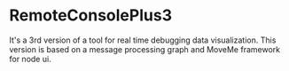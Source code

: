RemoteConsolePlus3
==================

It's a 3rd version of a tool for real time debugging data visualization. This version is based on a message processing graph and MoveMe framework for node ui.

